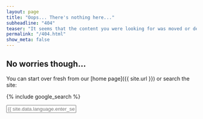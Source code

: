 ```yaml
---
layout: page
title: "Oops... There's nothing here..."
subheadline: "404"
teaser: "It seems that the content you were looking for was moved or deleted. <BR>Or maybe you tried to guess a URL?"
permalink: "/404.html"
show_meta: false
---
```


## No worries though...

You can start over fresh from our [home page]({{ site.url }}) or search the site:

{% include google_search %}

<form style="padding-bottom: 200px;" onsubmit="google_search()" >
  <input type="text" id="google-search" placeholder="{{ site.data.language.enter_search_term }}">
</form>

